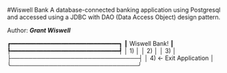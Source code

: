 #Wiswell Bank
A database-connected banking application using Postgresql and accessed using a JDBC with DAO (Data Access Object) design pattern.


Author: ***Grant Wiswell***

┏━━━━━━━━━━━━━━━━━━━━━━━━━━━━━━┓
┃         Wiswell Bank!        ┃
┡━━━━━━━━━━━━━━━━━━━━━━━━━━━━━━┩
│ 1)                           │
│ 2)                           │
│ 3)                           │
├──────────────────────────────┤
│ 4) ← Exit Application        │
╰──────────────────────────────╯
